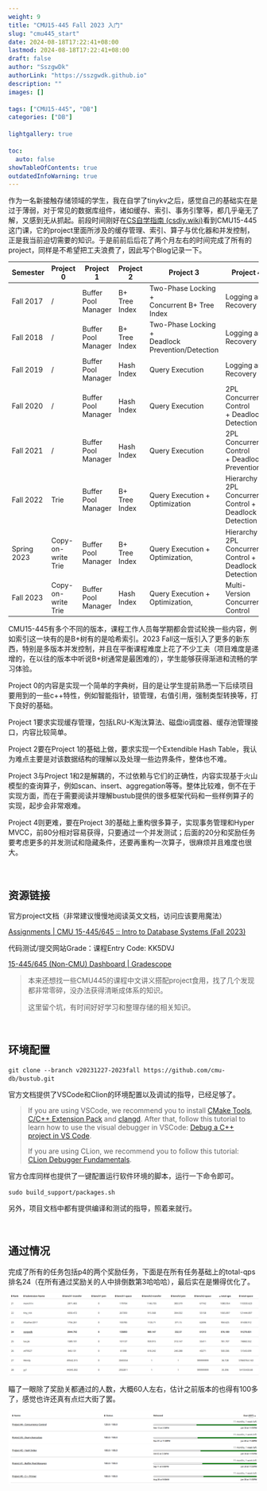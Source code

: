 ```yaml
---
weight: 9
title: "CMU15-445 Fall 2023 入门"
slug: "cmu445_start"
date: 2024-08-18T17:22:41+08:00
lastmod: 2024-08-18T17:22:41+08:00
draft: false
author: "SszgwDk"
authorLink: "https://sszgwdk.github.io"
description: ""
images: []

tags: ["CMU15-445", "DB"]
categories: ["DB"]

lightgallery: true

toc:
  auto: false
showTableOfContents: true
outdatedInfoWarning: true
---
```



作为一名新接触存储领域的学生，我在自学了tinykv之后，感觉自己的基础实在是过于薄弱，对于常见的数据库组件，诸如缓存、索引、事务引擎等，都几乎毫无了解，又感到无从抓起。前段时间刚好在[CS自学指南 (csdiy.wiki)](https://csdiy.wiki/)看到CMU15-445这门课，它的project里面所涉及的缓存管理、索引、算子与优化器和并发控制，正是我当前迫切需要的知识。于是前前后后花了两个月左右的时间完成了所有的project，同样是不希望把工夫浪费了，因此写个Blog记录一下。

|Semester|Project 0|Project 1|Project 2|Project 3|Project 4|
| -------------| --------------------| ---------------------| ---------------| ----------------------------------------------------| ---------------------------------------------------------|
|Fall 2017|/|Buffer Pool Manager|B+ Tree Index|Two-Phase Locking +<br />Concurrent B+ Tree Index|Logging and Recovery|
|Fall 2018|/|Buffer Pool Manager|B+ Tree Index|Two-Phase Locking +<br />Deadlock Prevention/Detection|Logging and Recovery|
|Fall 2019|/|Buffer Pool Manager|Hash Index|Query Execution|Logging and Recovery|
|Fall 2020|/|Buffer Pool Manager|Hash Index|Query Execution|2PL Concurrency Control<br />+ Deadlock Detection|
|Fall 2021|/|Buffer Pool Manager|Hash Index|Query Execution|2PL Concurrency Control<br />+ Deadlock Prevention|
|Fall 2022|Trie|Buffer Pool Manager|B+ Tree Index|Query Execution + Optimization|Hierarchy 2PL Concurrency Control +<br />Deadlock Detection|
|Spring 2023|Copy-on-write Trie|Buffer Pool Manager|B+ Tree Index|Query Execution + Optimization,|Hierarchy 2PL Concurrency Control +<br />Deadlock Detection|
|Fall 2023|Copy-on-write Trie|Buffer Pool Manager|Hash Index|Query Execution + Optimization,|Multi-Version Concurrency Control|


CMU15-445有多个不同的版本，课程工作人员每学期都会尝试轮换一些内容，例如索引这一块有的是B+树有的是哈希索引。2023 Fall这一版引入了更多的新东西，特别是多版本并发控制，并且在平衡课程难度上花了不少工夫（项目难度是递增的，在以往的版本中听说B+树通常是最困难的），学生能够获得渐进和流畅的学习体验。

Project 0的内容是实现一个简单的字典树，目的是让学生提前熟悉一下后续项目要用到的一些c++特性，例如智能指针，锁管理，右值引用，强制类型转换等，打下良好的基础。

Project 1要求实现缓存管理，包括LRU-K淘汰算法、磁盘io调度器、缓存池管理接口，内容比较简单。

Project 2要在Project 1的基础上做，要求实现一个Extendible Hash Table，我认为难点主要是对该数据结构的理解以及处理一些边界条件，整体也不难。

Project 3与Project 1和2是解耦的，不过依赖与它们的正确性，内容实现基于火山模型的查询算子，例如scan、insert、aggregation等等。整体比较难，倒不在于实现方面，而在于需要阅读并理解bustub提供的很多框架代码和一些样例算子的实现，起步会非常艰难。

Project 4则更难，要在Project 3的基础上重构很多算子，实现事务管理和Hyper MVCC，前80分相对容易获得，只要通过一个并发测试；后面的20分和奖励任务要考虑更多的并发测试和隐藏条件，还要再重构一次算子，很麻烦并且难度也很大。

‍

## 资源链接

官方project文档（非常建议慢慢地阅读英文文档，访问应该要用魔法）

[Assignments | CMU 15-445/645 :: Intro to Database Systems (Fall 2023)](https://15445.courses.cs.cmu.edu/fall2023/assignments.html)

代码测试/提交网站Grade：课程Entry Code: KK5DVJ

[15-445/645 (Non-CMU) Dashboard | Gradescope](https://www.gradescope.com/courses/585997)

> 本来还想找一些CMU445的课程中文讲义搭配project食用，找了几个发现都非常零碎，没办法获得清晰成体系的知识。
>
> 这里留个坑，有时间好好学习和整理存储的相关知识。

‍

## 环境配置

​`git clone --branch v20231227-2023fall https://github.com/cmu-db/bustub.git`​

官方文档提供了VSCode和Clion的环境配置以及调试的指导，已经足够了。

> If you are using VSCode, we recommend you to install [CMake Tools](https://marketplace.visualstudio.com/items?itemName=ms-vscode.cmake-tools), [C/C++ Extension Pack](https://marketplace.visualstudio.com/items?itemName=ms-vscode.cpptools-extension-pack) and [clangd](https://marketplace.visualstudio.com/items?itemName=llvm-vs-code-extensions.vscode-clangd). After that, follow this tutorial to learn how to use the visual debugger in VSCode: [Debug a C++ project in VS Code](https://www.youtube.com/watch?v=G9gnSGKYIg4).
>
> If you are using CLion, we recommend you to follow this tutorial: [CLion Debugger Fundamentals](https://www.youtube.com/watch?v=5wGsRdumueU).

官方仓库同样也提供了一键配置运行软件环境的脚本，运行一下命令即可。

​`sudo build_support/packages.sh`​

另外，项目文档中都有提供编译和测试的指导，照着来就行。

‍

## 通过情况

完成了所有的任务包括p4的两个奖励任务，下面是在所有任务基础上的total-qps排名24（在所有通过奖励关的人中排倒数第3哈哈哈），最后实在是懒得优化了。

​![image](image-20240818170823-lnx9gzm.png "rank")​

瞄了一眼除了奖励关都通过的人数，大概60人左右，估计之前版本的也得有100多了，感觉也许还真有点烂大街了罢。

​![image](image-20240818171850-r6qfrxb.png "pass")​

‍
